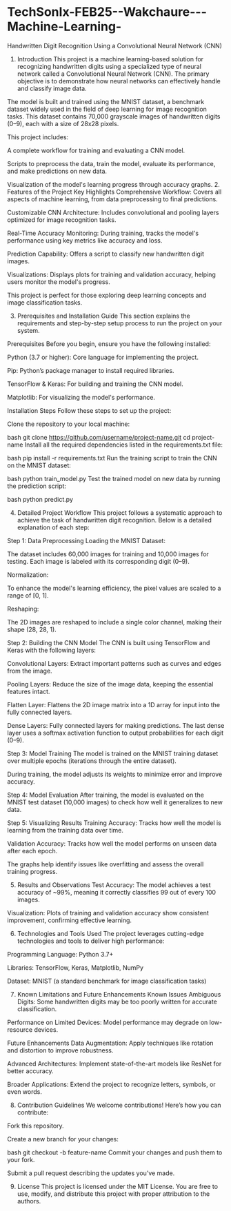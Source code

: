 # TechSonIx-FEB25--Wakchaure---Machine-Learning-
Handwritten Digit Recognition Using a Convolutional Neural Network (CNN)
1. Introduction
This project is a machine learning-based solution for recognizing handwritten digits using a specialized type of neural network called a Convolutional Neural Network (CNN). The primary objective is to demonstrate how neural networks can effectively handle and classify image data.

The model is built and trained using the MNIST dataset, a benchmark dataset widely used in the field of deep learning for image recognition tasks. This dataset contains 70,000 grayscale images of handwritten digits (0–9), each with a size of 28x28 pixels.

This project includes:

A complete workflow for training and evaluating a CNN model.

Scripts to preprocess the data, train the model, evaluate its performance, and make predictions on new data.

Visualization of the model's learning progress through accuracy graphs.
2. Features of the Project
Key Highlights
Comprehensive Workflow: Covers all aspects of machine learning, from data preprocessing to final predictions.

Customizable CNN Architecture: Includes convolutional and pooling layers optimized for image recognition tasks.

Real-Time Accuracy Monitoring: During training, tracks the model's performance using key metrics like accuracy and loss.

Prediction Capability: Offers a script to classify new handwritten digit images.

Visualizations: Displays plots for training and validation accuracy, helping users monitor the model's progress.

This project is perfect for those exploring deep learning concepts and image classification tasks.

3. Prerequisites and Installation Guide
This section explains the requirements and step-by-step setup process to run the project on your system.

Prerequisites
Before you begin, ensure you have the following installed:

Python (3.7 or higher): Core language for implementing the project.

Pip: Python’s package manager to install required libraries.

TensorFlow & Keras: For building and training the CNN model.

Matplotlib: For visualizing the model's performance.

Installation Steps
Follow these steps to set up the project:

Clone the repository to your local machine:

bash
git clone https://github.com/username/project-name.git
cd project-name
Install all the required dependencies listed in the requirements.txt file:

bash
pip install -r requirements.txt
Run the training script to train the CNN on the MNIST dataset:

bash
python train_model.py
Test the trained model on new data by running the prediction script:

bash
python predict.py

4. Detailed Project Workflow
This project follows a systematic approach to achieve the task of handwritten digit recognition. Below is a detailed explanation of each step:

Step 1: Data Preprocessing
Loading the MNIST Dataset:

The dataset includes 60,000 images for training and 10,000 images for testing. Each image is labeled with its corresponding digit (0–9).

Normalization:

To enhance the model's learning efficiency, the pixel values are scaled to a range of [0, 1].

Reshaping:

The 2D images are reshaped to include a single color channel, making their shape (28, 28, 1).

Step 2: Building the CNN Model
The CNN is built using TensorFlow and Keras with the following layers:

Convolutional Layers: Extract important patterns such as curves and edges from the image.

Pooling Layers: Reduce the size of the image data, keeping the essential features intact.

Flatten Layer: Flattens the 2D image matrix into a 1D array for input into the fully connected layers.

Dense Layers: Fully connected layers for making predictions. The last dense layer uses a softmax activation function to output probabilities for each digit (0–9).

Step 3: Model Training
The model is trained on the MNIST training dataset over multiple epochs (iterations through the entire dataset).

During training, the model adjusts its weights to minimize error and improve accuracy.

Step 4: Model Evaluation
After training, the model is evaluated on the MNIST test dataset (10,000 images) to check how well it generalizes to new data.

Step 5: Visualizing Results
Training Accuracy: Tracks how well the model is learning from the training data over time.

Validation Accuracy: Tracks how well the model performs on unseen data after each epoch.

The graphs help identify issues like overfitting and assess the overall training progress.

5. Results and Observations
Test Accuracy: The model achieves a test accuracy of ~99%, meaning it correctly classifies 99 out of every 100 images.

Visualization: Plots of training and validation accuracy show consistent improvement, confirming effective learning.

6. Technologies and Tools Used
The project leverages cutting-edge technologies and tools to deliver high performance:

Programming Language: Python 3.7+

Libraries: TensorFlow, Keras, Matplotlib, NumPy

Dataset: MNIST (a standard benchmark for image classification tasks)

7. Known Limitations and Future Enhancements
Known Issues
Ambiguous Digits: Some handwritten digits may be too poorly written for accurate classification.

Performance on Limited Devices: Model performance may degrade on low-resource devices.

Future Enhancements
Data Augmentation: Apply techniques like rotation and distortion to improve robustness.

Advanced Architectures: Implement state-of-the-art models like ResNet for better accuracy.

Broader Applications: Extend the project to recognize letters, symbols, or even words.

8. Contribution Guidelines
We welcome contributions! Here’s how you can contribute:

Fork this repository.

Create a new branch for your changes:

bash
git checkout -b feature-name
Commit your changes and push them to your fork.

Submit a pull request describing the updates you’ve made.

9. License
This project is licensed under the MIT License. You are free to use, modify, and distribute this project with proper attribution to the authors.
